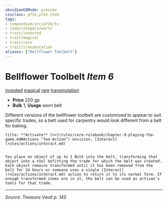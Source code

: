 ```yaml
---
obsidianUIMode: preview
cssclass: pf2e,pf2e-item
tags:
- compendium/src/pf2e/tv
- item/category/worn/
- trait/invested
- trait/magical
- trait/rare
- trait/transmutation
aliases: ["Bellflower Toolbelt"]
---
```

# Bellflower Toolbelt *Item 6*  
[invested](invested.md "Invested Item Trait")  [magical](magical.md "Magical Item Trait")  [rare](rare.md "Rare Rarity Trait")  [transmutation](transmutation.md "Transmutation School Trait")  

- **Price** 220 gp
- **Bulk** 1; **Usage** worn belt

Different versions of the bellflower toolbelt are customized to appear to suit specific trades, so a belt used for carpentry would look different from a belt for baking.

```ad-embed-ability
title: **Activate** [>>](rules/core-rulebook/chapter-9-playing-the-game.md#Actions "Two-Action") envision, [Interact](rules/actions/interact.md)


You place an object of up to 1 Bulk into the belt, transforming that object into a tool befitting the trade for which the belt was created. Each object remains transformed until it has been removed from the belt for 24 hours or someone uses a single [Interact](rules/actions/interact.md) action to return it to its normal form. If enough transformed items are in it, the belt can be used as artisan's tools for that trade.
```


---
*Source: Treasure Vault p. 145*